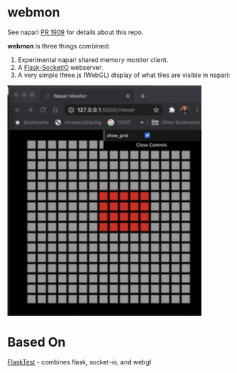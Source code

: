 # webmon

See napari [PR 1909](https://github.com/napari/napari/pull/1909) for details about this repo.

**webmon** is three things combined:
1. Experimental napari shared memory monitor client.
2. A [Flask-SocketIO](https://flask-socketio.readthedocs.io/en/latest/) webserver.
3. A very simple three.js (WebGL) display of what tiles are visible in napari:

![](images/screenshot.png)

# Based On
[FlaskTest](https://github.com/ageller/FlaskTest) - combines flask, socket-io, and webgl
